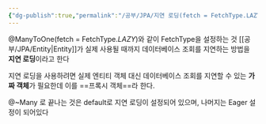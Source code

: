 ```yaml
---
{"dg-publish":true,"permalink":"/공부/JPA/지연 로딩(fetch = FetchType.LAZY)/","dgPassFrontmatter":true}
---
```


@ManyToOne(fetch = FetchType.*LAZY*)와 같이 FetchType을 설정하는 것
[[공부/JPA/Entity\|Entity]]가 실제 사용될 때까지 데이터베이스 조회를 지연하는 방법을 **지연 로딩**이라고 한다

지연 로딩을 사용하려면 실제 엔티티 객체 대신 데이터베이스 조회를 지연할 수 있는 **가짜 객체**가 필요한데 이를 ==프록시 객체==라 한다.

@~Many 로 끝나는 것은 default로 지연 로딩이 설정되어 있으며, 나머지는 Eager 설정이 되어있다